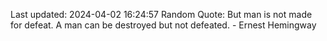 Last updated: 2024-04-02 16:24:57
Random Quote: But man is not made for defeat. A man can be destroyed but not defeated. - Ernest Hemingway